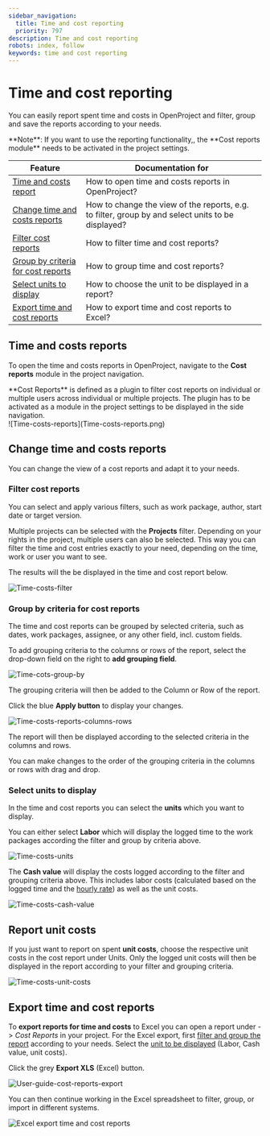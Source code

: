```yaml
---
sidebar_navigation:
  title: Time and cost reporting
  priority: 797
description: Time and cost reporting
robots: index, follow
keywords: time and cost reporting
---
```


# Time and cost reporting

You can easily report spent time and costs in OpenProject and filter, group and save the reports according to your needs.

<div class="alert alert-info" role="alert">
**Note**: If you want to use the reporting functionality,, the **Cost reports module** needs to be activated in the project settings.
</div>

| Feature                                                      | Documentation for                                            |
| ------------------------------------------------------------ | ------------------------------------------------------------ |
| [Time and costs report](#time-and-costs-reports)             | How to open time and costs reports in OpenProject?           |
| [Change time and costs reports](#change-time-and-costs-reports) | How to change the view of the reports, e.g. to filter, group by and select units to be displayed? |
| [Filter cost reports](#filter-cost-reports)                  | How to filter time and cost reports?                         |
| [Group by criteria for cost reports](#group-by-criteria-for-cost-reports) | How to group time and cost reports?                          |
| [Select units to display](#select-units-to-display)          | How to choose the unit to be displayed in a report?          |
| [Export time and cost reports](#export-time-and-cost-reports) | How to export time and cost reports to Excel?                |

## Time and costs reports

To open the time and costs reports in OpenProject, navigate to the **Cost reports** module in the project navigation.

<div class="glossary">**Cost Reports** is defined as a plugin to filter cost reports on individual or multiple users across individual or multiple projects. The plugin has to be activated as a module in the project settings to be displayed in the side navigation.</div>
![Time-costs-reports](Time-costs-reports.png)

## Change time and costs reports

You can change the view of a cost reports and adapt it to your needs.

### Filter cost reports

You can select and apply various filters, such as work package, author, start date or target version.

Multiple projects can be selected with the **Projects** filter. Depending on your rights in the project, multiple users can also be selected. This way you can filter the time and cost entries exactly to your need, depending on the time, work or user you want to see.

The results will the be displayed in the time and cost report below.

![Time-costs-filter](Time-costs-filter.png)

### Group by criteria for cost reports

The time and cost reports can be grouped by selected criteria, such as dates, work packages, assignee, or any other field, incl. custom fields.

To add grouping criteria to the columns or rows of the report, select the drop-down field on the right to **add grouping field**.

![Time-cots-group-by](Time-cots-group-by.png)

The grouping criteria will then be added to the Column or Row of the report. 

Click the blue **Apply button** to display your changes.

![Time-costs-reports-columns-rows](Time-costs-reports-columns-rows.png)

The report will then be displayed according to the selected criteria in the columns and rows.

You can make changes to the order of the grouping criteria in the columns or rows with drag and drop.

### Select units to display

In the time and cost reports you can select the **units** which you want to display.

You can either select **Labor** which will display the logged time to the work packages according the filter and group by criteria above.

![Time-costs-units](Time-costs-units-1574773348146.png)

The **Cash value** will display the costs logged according to the filter and grouping criteria above. This includes labor costs (calculated based on the logged time and the [hourly rate](#/cost-tracking/#hourly-rate)) as well as the unit costs.

![Time-costs-cash-value](Time-costs-cash-value.png)

## Report unit costs

If you just want to report on spent **unit costs**, choose the respective unit costs in the cost report under Units. Only the logged unit costs will then be displayed in the report according to your filter and grouping criteria.

![Time-costs-unit-costs](Time-costs-unit-costs.png)

## Export time and cost reports

To **export reports for time and costs** to Excel you can open a report under -> *Cost Reports* in your project. For the Excel export, first [filter and group the report](#group-by-criteria-for-cost-reports) according to your needs. Select the [unit to be displayed](#select-units-to-display) (Labor, Cash value, unit costs).

Click the grey **Export XLS** (Excel) button.

![User-guide-cost-reports-export](User-guide-cost-reports-export.png)

You can then continue working in the Excel spreadsheet to filter, group, or import in different systems.

![Excel export time and cost reports](image-20200212131921959.png)